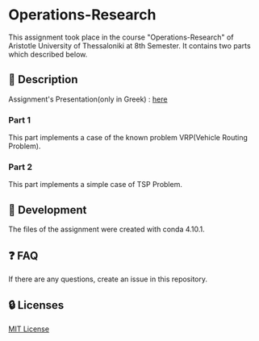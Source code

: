 # Operations-Research
This assignment took place in the course "Operations-Research" of Aristotle University of Thessaloniki at 8th Semester. It contains two parts which described below.

## :ledger: Description 
Assignment's Presentation(only in Greek) : [here](Project_OR_2021.pdf)

### Part 1
This part implements a case of the known problem VRP(Vehicle Routing Problem).

### Part 2
This part implements a simple case of TSP Problem.



##  :wrench: Development
The files of the assignment were created with conda 4.10.1.

## :question: FAQ
If there are any questions, create an issue in this repository.

##  :lock: Licenses
[MIT License](LICENSE)
